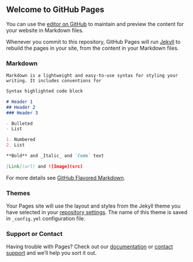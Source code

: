 ## Welcome to GitHub Pages

You can use the [editor on GitHub](https://github.com/plodding/plodding/edit/gh-pages/index.md) to maintain and preview the content for your website in Markdown files.

Whenever you commit to this repository, GitHub Pages will run [Jekyll](@jekyllrb.com) to rebuild the pages in your site, from the content in your Markdown files.

### Markdown

```Markdown is a lightweight and easy-to-use syntax for styling your writing. It includes conventions for```

```markdown
Syntax highlighted code block

# Header 1
## Header 2
### Header 3

- Bulleted
- List

1. Numbered
2. List

**Bold** and _Italic_ and `Code` text

[Link](url) and ![Image](src)
```

For more details see [GitHub Flavored Markdown](https://guides.github.com/features/mastering-markdown/).

### Themes

Your Pages site will use the layout and styles from the Jekyll theme you have selected in your [repository settings](https://github.com/plodding/plodding/settings/pages). The name of this theme is saved in `_config.yml` configuration file.

### Support or Contact

Having trouble with Pages? Check out our [documentation](https://docs.github.com/categories/github-pages-basics/) or [contact support](https://support.github.com/contact) and we’ll help you sort it out.
